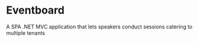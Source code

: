 # Eventboard
A SPA .NET MVC application that lets speakers conduct sessions catering to multiple tenants 
